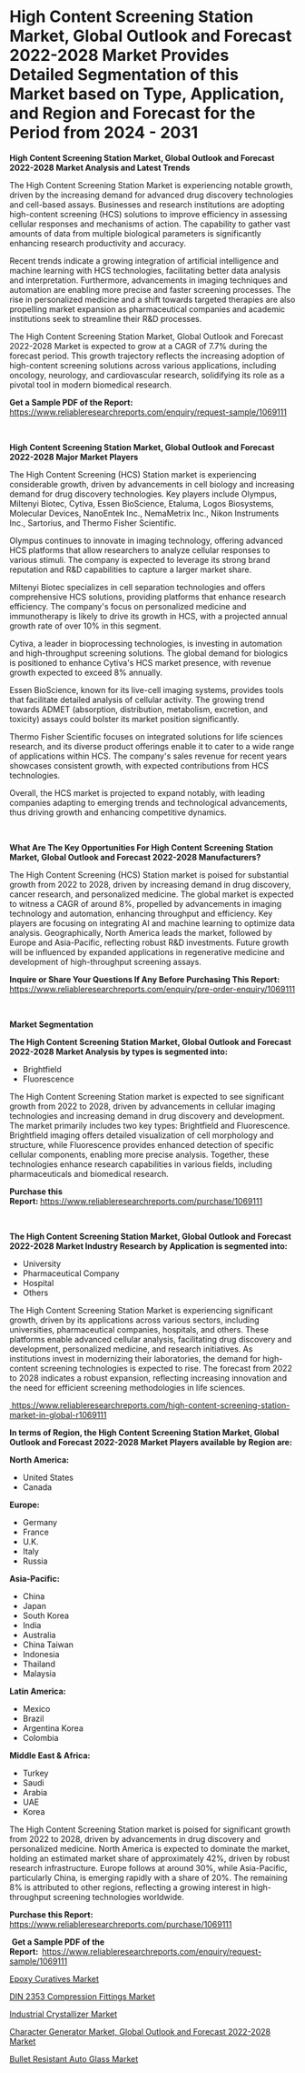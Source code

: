 <p><h1>High Content Screening Station Market, Global Outlook and Forecast 2022-2028 Market Provides Detailed Segmentation of this Market based on Type, Application, and Region and Forecast for the Period from 2024 - 2031</h1></p><p><strong>High Content Screening Station Market, Global Outlook and Forecast 2022-2028 Market Analysis and Latest Trends</strong></p>
<p><p>The High Content Screening Station Market is experiencing notable growth, driven by the increasing demand for advanced drug discovery technologies and cell-based assays. Businesses and research institutions are adopting high-content screening (HCS) solutions to improve efficiency in assessing cellular responses and mechanisms of action. The capability to gather vast amounts of data from multiple biological parameters is significantly enhancing research productivity and accuracy.</p><p>Recent trends indicate a growing integration of artificial intelligence and machine learning with HCS technologies, facilitating better data analysis and interpretation. Furthermore, advancements in imaging techniques and automation are enabling more precise and faster screening processes. The rise in personalized medicine and a shift towards targeted therapies are also propelling market expansion as pharmaceutical companies and academic institutions seek to streamline their R&D processes.</p><p>The High Content Screening Station Market, Global Outlook and Forecast 2022-2028 Market is expected to grow at a CAGR of 7.7% during the forecast period. This growth trajectory reflects the increasing adoption of high-content screening solutions across various applications, including oncology, neurology, and cardiovascular research, solidifying its role as a pivotal tool in modern biomedical research.</p></p>
<p><strong>Get a Sample PDF of the Report:&nbsp;</strong> <a href="https://www.reliableresearchreports.com/enquiry/request-sample/1069111">https://www.reliableresearchreports.com/enquiry/request-sample/1069111</a></p>
<p>&nbsp;</p>
<p><strong>High Content Screening Station Market, Global Outlook and Forecast 2022-2028 Major Market Players</strong></p>
<p><p>The High Content Screening (HCS) Station market is experiencing considerable growth, driven by advancements in cell biology and increasing demand for drug discovery technologies. Key players include Olympus, Miltenyi Biotec, Cytiva, Essen BioScience, Etaluma, Logos Biosystems, Molecular Devices, NanoEntek Inc., NemaMetrix Inc., Nikon Instruments Inc., Sartorius, and Thermo Fisher Scientific.</p><p>Olympus continues to innovate in imaging technology, offering advanced HCS platforms that allow researchers to analyze cellular responses to various stimuli. The company is expected to leverage its strong brand reputation and R&D capabilities to capture a larger market share.</p><p>Miltenyi Biotec specializes in cell separation technologies and offers comprehensive HCS solutions, providing platforms that enhance research efficiency. The company's focus on personalized medicine and immunotherapy is likely to drive its growth in HCS, with a projected annual growth rate of over 10% in this segment.</p><p>Cytiva, a leader in bioprocessing technologies, is investing in automation and high-throughput screening solutions. The global demand for biologics is positioned to enhance Cytiva's HCS market presence, with revenue growth expected to exceed 8% annually.</p><p>Essen BioScience, known for its live-cell imaging systems, provides tools that facilitate detailed analysis of cellular activity. The growing trend towards ADMET (absorption, distribution, metabolism, excretion, and toxicity) assays could bolster its market position significantly.</p><p>Thermo Fisher Scientific focuses on integrated solutions for life sciences research, and its diverse product offerings enable it to cater to a wide range of applications within HCS. The company's sales revenue for recent years showcases consistent growth, with expected contributions from HCS technologies.</p><p>Overall, the HCS market is projected to expand notably, with leading companies adapting to emerging trends and technological advancements, thus driving growth and enhancing competitive dynamics.</p></p>
<p>&nbsp;</p>
<p><strong>What Are The Key Opportunities For High Content Screening Station Market, Global Outlook and Forecast 2022-2028 Manufacturers?</strong></p>
<p><p>The High Content Screening (HCS) Station market is poised for substantial growth from 2022 to 2028, driven by increasing demand in drug discovery, cancer research, and personalized medicine. The global market is expected to witness a CAGR of around 8%, propelled by advancements in imaging technology and automation, enhancing throughput and efficiency. Key players are focusing on integrating AI and machine learning to optimize data analysis. Geographically, North America leads the market, followed by Europe and Asia-Pacific, reflecting robust R&D investments. Future growth will be influenced by expanded applications in regenerative medicine and development of high-throughput screening assays.</p></p>
<p><strong>Inquire or Share Your Questions If Any Before Purchasing This Report:</strong> <a href="https://www.reliableresearchreports.com/enquiry/pre-order-enquiry/1069111">https://www.reliableresearchreports.com/enquiry/pre-order-enquiry/1069111</a></p>
<p>&nbsp;</p>
<p><strong>Market Segmentation</strong></p>
<p><strong>The High Content Screening Station Market, Global Outlook and Forecast 2022-2028 Market Analysis by types is segmented into:</strong></p>
<p><ul><li>Brightfield</li><li>Fluorescence</li></ul></p>
<p><p>The High Content Screening Station market is expected to see significant growth from 2022 to 2028, driven by advancements in cellular imaging technologies and increasing demand in drug discovery and development. The market primarily includes two key types: Brightfield and Fluorescence. Brightfield imaging offers detailed visualization of cell morphology and structure, while Fluorescence provides enhanced detection of specific cellular components, enabling more precise analysis. Together, these technologies enhance research capabilities in various fields, including pharmaceuticals and biomedical research.</p></p>
<p><strong>Purchase this Report:&nbsp;</strong><a href="https://www.reliableresearchreports.com/purchase/1069111">https://www.reliableresearchreports.com/purchase/1069111</a></p>
<p>&nbsp;</p>
<p><strong>The High Content Screening Station Market, Global Outlook and Forecast 2022-2028 Market Industry Research by Application is segmented into:</strong></p>
<p><ul><li>University</li><li>Pharmaceutical Company</li><li>Hospital</li><li>Others</li></ul></p>
<p><p>The High Content Screening Station Market is experiencing significant growth, driven by its applications across various sectors, including universities, pharmaceutical companies, hospitals, and others. These platforms enable advanced cellular analysis, facilitating drug discovery and development, personalized medicine, and research initiatives. As institutions invest in modernizing their laboratories, the demand for high-content screening technologies is expected to rise. The forecast from 2022 to 2028 indicates a robust expansion, reflecting increasing innovation and the need for efficient screening methodologies in life sciences.</p></p>
<p><a href="https://www.reliableresearchreports.com/high-content-screening-station-market-in-global-r1069111">&nbsp;https://www.reliableresearchreports.com/high-content-screening-station-market-in-global-r1069111</a></p>
<p><strong>In terms of Region, the High Content Screening Station Market, Global Outlook and Forecast 2022-2028 Market Players available by Region are:</strong></p>
<p>
    <p> <strong> North America: </strong>
        <ul>
            <li>United States</li>
            <li>Canada</li>
        </ul>
        </p> 
    <p> <strong> Europe: </strong>
        <ul>
            <li>Germany</li>
            <li>France</li>
            <li>U.K.</li>
            <li>Italy</li>
            <li>Russia</li>
        </ul>
        </p> 
    <p> <strong> Asia-Pacific: </strong>
        <ul>
            <li>China</li>
            <li>Japan</li>
            <li>South Korea</li>
            <li>India</li>
            <li>Australia</li>
            <li>China Taiwan</li>
            <li>Indonesia</li>
            <li>Thailand</li>
            <li>Malaysia</li>
        </ul>
        </p> 
    <p> <strong> Latin America: </strong>
        <ul>
            <li>Mexico</li>
            <li>Brazil</li>
            <li>Argentina Korea</li>
            <li>Colombia</li>
        </ul>
        </p> 
    <p> <strong> Middle East & Africa: </strong>
        <ul>
            <li>Turkey</li>
            <li>Saudi</li>
            <li>Arabia</li>
            <li>UAE</li>
            <li>Korea</li>
        </ul>
    </p>
    </p>
<p><p>The High Content Screening Station market is poised for significant growth from 2022 to 2028, driven by advancements in drug discovery and personalized medicine. North America is expected to dominate the market, holding an estimated market share of approximately 42%, driven by robust research infrastructure. Europe follows at around 30%, while Asia-Pacific, particularly China, is emerging rapidly with a share of 20%. The remaining 8% is attributed to other regions, reflecting a growing interest in high-throughput screening technologies worldwide.</p></p>
<p><strong>Purchase this Report: </strong><a href="https://www.reliableresearchreports.com/purchase/1069111">https://www.reliableresearchreports.com/purchase/1069111</a></p>
<p>&nbsp;<strong>Get a Sample PDF of the Report:&nbsp;&nbsp;</strong><a href="https://www.reliableresearchreports.com/enquiry/request-sample/1069111">https://www.reliableresearchreports.com/enquiry/request-sample/1069111</a></p>
<p><strong></strong></p>
<p><p><a href="https://issuu.com/reportprime-2/docs/epoxy-curatives-market-size-2030.pp_a28fcc55256c31">Epoxy Curatives Market</a></p><p><a href="https://medium.com/@kimzemlak/the-din-2353-compression-fittings-market-has-grown-significantly-as-a-result-of-several-important-752f3dceb454">DIN 2353 Compression Fittings Market</a></p><p><a href="https://medium.com/@kimzemlak/the-global-industrial-crystallizer-market-is-expected-to-witness-a-compound-annual-growth-rate-1dd2fd42c320">Industrial Crystallizer Market</a></p><p><a href="https://github.com/AshikRahman991/Market-Research-Report-List-1/blob/main/character-generator-market-global-outlook-and-forecast-2022-2028-market.md">Character Generator Market, Global Outlook and Forecast 2022-2028 Market</a></p><p><a href="https://issuu.com/reportprime-2/docs/bullet-resistant-auto-glass-market-_12b8e2f49ebf52">Bullet Resistant Auto Glass Market</a></p></p>